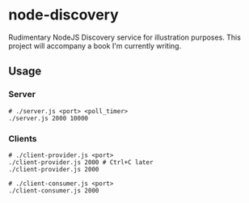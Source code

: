 # node-discovery

Rudimentary NodeJS Discovery service for illustration purposes.
This project will accompany a book I'm currently writing.

## Usage

### Server
```shell
# ./server.js <port> <poll_timer>
./server.js 2000 10000
```

### Clients

```shell
# ./client-provider.js <port>
./client-provider.js 2000 # Ctrl+C later
./client-provider.js 2000

# ./client-consumer.js <port>
./client-consumer.js 2000
```
